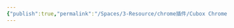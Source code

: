 ```yaml
---
{"publish":true,"permalink":"/Spaces/3-Resource/chrome插件/Cubox Chrome 剪藏插件.md","created":"2025-06-06","modified":"2025-06-06","published":"2025-07-29T23:04:28.824+08:00","tags":["chrome插件"],"cssclasses":""}
---
```


